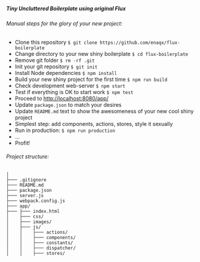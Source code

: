 ##### Tiny Uncluttered Boilerplate using original Flux


###### Manual steps for the glory of your new project:
* Clone this repository `$ git clone https://github.com/enaqx/flux-boilerplate`
* Change directory to your new shiny boilerplate `$ cd flux-boilerplate`
* Remove git folder `$ rm -rf .git`
* Init your git repository `$ git init`
* Install Node dependencies `$ npm install`
* Build your new shiny project for the first time `$ npm run build`
* Check development web-server `$ npm start`
* Test if everything is OK to start work `$ npm test`
* Proceed to [http://localhost:8080/app/](http://localhost:8080/app/)
* Update `package.json` to match your desires
* Update `README.md` text to show the awesomeness of your new cool shiny project
* Simplest step: add components, actions, stores, style it sexually
* Run in production: `$ npm run production`
* ...
* Profit!


###### Project structure:
 ```
 │
 ├─── .gitignore
 ├─── README.md
 ├─── package.json
 ├─── server.js
 ├─── webpack.config.js
 ├─── app/
 ├─── ├─── index.html
 │    ├─── css/
 │    ├─── images/
 │    ├─── js/
 │    │    ├─── actions/
 │    │    ├─── components/
 │    │    ├─── constants/
 │    │    ├─── dispatcher/
 │    │    ├─── stores/

 ```
